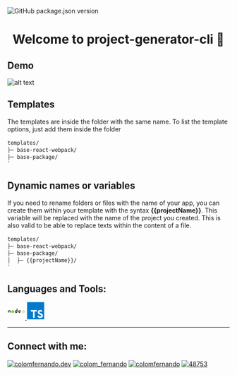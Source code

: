 
![GitHub package.json version](https://img.shields.io/github/package-json/v/colomfernando/project-generator-cli)
# <h1 align="center">Welcome to project-generator-cli 👋</h1>

## Demo

![alt text](https://github.com/colomfernando/project-generator-cli/blob/main/demo-project-generator.gif?raw=true)

## Templates

The templates are inside the folder with the same name. To list the template options, just add them inside the folder
```
templates/
├─ base-react-webpack/
├─ base-package/
`
```


## Dynamic names or variables

If you need to rename folders or files with the name of your app, you can create them within your template with the syntax **{{projectName}}**. This variable will be replaced with the name of the project you created. This is also valid to be able to replace texts within the content of a file.
```
templates/
├─ base-react-webpack/
├─ base-package/
│  ├─ {{projectName}}/
`
```


<h2 align="left">Languages and Tools:</h2>

<p align="left"> <a href="https://nodejs.org" target="_blank" rel="noreferrer"> <img src="https://raw.githubusercontent.com/devicons/devicon/master/icons/nodejs/nodejs-original-wordmark.svg" alt="nodejs" width="40" height="40"/> </a> <a href="https://www.typescriptlang.org/" target="_blank" rel="noreferrer"> <img src="https://raw.githubusercontent.com/devicons/devicon/master/icons/typescript/typescript-original.svg" alt="typescript" width="40" height="40"/> </a> </p>

----

<h2 align="left">Connect with me:</h2>
<p align="left">
<a href="https://colomfernando.dev" target="blank"><img align="center" src="https://raw.githubusercontent.com/rahuldkjain/github-profile-readme-generator/master/src/images/icons/Social/devto.svg" alt="colomfernando.dev" height="30" width="40" /></a>
<a href="https://twitter.com/colom_fernando" target="blank"><img align="center" src="https://raw.githubusercontent.com/rahuldkjain/github-profile-readme-generator/master/src/images/icons/Social/twitter.svg" alt="colom_fernando" height="30" width="40" /></a>
<a href="https://linkedin.com/in/colomfernando" target="blank"><img align="center" src="https://raw.githubusercontent.com/rahuldkjain/github-profile-readme-generator/master/src/images/icons/Social/linked-in-alt.svg" alt="colomfernando" height="30" width="40" /></a>
<a href="https://stackoverflow.com/users/8203033" target="blank"><img align="center" src="https://raw.githubusercontent.com/rahuldkjain/github-profile-readme-generator/master/src/images/icons/Social/stack-overflow.svg" alt="48753" height="30" width="40" /></a>
</p>
